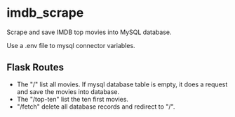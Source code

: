 # imdb_scrape
Scrape and save IMDB top movies into MySQL database.

Use a .env file to mysql connector variables.

## Flask Routes
- The "/" list all movies. If mysql database table is empty, it does a request and save the movies into database.
- The "/top-ten" list the ten first movies.
- "/fetch" delete all database records and redirect to "/".
